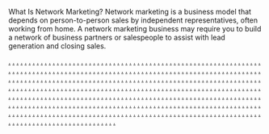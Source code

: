 What Is Network Marketing? Network marketing is a business model that depends on person-to-person sales by independent representatives, often working from home. A network marketing business may require you to build a network of business partners or salespeople to assist with lead generation and closing sales.

<a href="https://jusi4065.weebly.com">.</a>
<a href="https://jusi4065.weebly.com">.</a>
<a href="https://jusi4065.weebly.com">.</a>
<a href="https://jusi4065.weebly.com">.</a>
<a href="https://jusi4065.weebly.com">.</a>
<a href="https://jusi4065.weebly.com">.</a>
<a href="https://jusi4065.weebly.com">.</a>
<a href="https://jusi4065.weebly.com">.</a>
<a href="https://jusi4065.weebly.com">.</a>
<a href="https://jusi4065.weebly.com">.</a>
<a href="https://jusi4065.weebly.com">.</a>
<a href="https://jusi4065.weebly.com">.</a>
<a href="https://jusi4065.weebly.com">.</a>
<a href="https://jusi4065.weebly.com">.</a>
<a href="https://jusi4065.weebly.com">.</a>
<a href="https://jusi4065.weebly.com">.</a>
<a href="https://jusi4065.weebly.com">.</a>
<a href="https://jusi4065.weebly.com">.</a>
<a href="https://jusi4065.weebly.com">.</a>
<a href="https://jusi4065.weebly.com">.</a>
<a href="https://jusi4065.weebly.com">.</a>
<a href="https://jusi4065.weebly.com">.</a>
<a href="https://jusi4065.weebly.com">.</a>
<a href="https://jusi4065.weebly.com">.</a>
<a href="https://jusi4065.weebly.com">.</a>
<a href="https://jusi4065.weebly.com">.</a>
<a href="https://jusi4065.weebly.com">.</a>
<a href="https://jusi4065.weebly.com">.</a>
<a href="https://jusi4065.weebly.com">.</a>
<a href="https://jusi4065.weebly.com">.</a>
<a href="https://jusi4065.weebly.com">.</a>
<a href="https://jusi4065.weebly.com">.</a>
<a href="https://jusi4065.weebly.com">.</a>
<a href="https://jusi4065.weebly.com">.</a>
<a href="https://jusi4065.weebly.com">.</a>
<a href="https://jusi4065.weebly.com">.</a>
<a href="https://jusi4065.weebly.com">.</a>
<a href="https://jusi4065.weebly.com">.</a>
<a href="https://jusi4065.weebly.com">.</a>
<a href="https://jusi4065.weebly.com">.</a>
<a href="https://jusi4065.weebly.com">.</a>
<a href="https://jusi4065.weebly.com">.</a>
<a href="https://jusi4065.weebly.com">.</a>
<a href="https://jusi4065.weebly.com">.</a>
<a href="https://jusi4065.weebly.com">.</a>
<a href="https://jusi4065.weebly.com">.</a>
<a href="https://jusi4065.weebly.com">.</a>
<a href="https://jusi4065.weebly.com">.</a>
<a href="https://jusi4065.weebly.com">.</a>
<a href="https://jusi4065.weebly.com">.</a>
<a href="https://jusi4065.weebly.com">.</a>
<a href="https://jusi4065.weebly.com">.</a>
<a href="https://jusi4065.weebly.com">.</a>
<a href="https://jusi4065.weebly.com">.</a>
<a href="https://jusi4065.weebly.com">.</a>
<a href="https://jusi4065.weebly.com">.</a>
<a href="https://jusi4065.weebly.com">.</a>
<a href="https://jusi4065.weebly.com">.</a>
<a href="https://jusi4065.weebly.com">.</a>
<a href="https://jusi4065.weebly.com">.</a>
<a href="https://jusi4065.weebly.com">.</a>
<a href="https://jusi4065.weebly.com">.</a>
<a href="https://jusi4065.weebly.com">.</a>
<a href="https://jusi4065.weebly.com">.</a>
<a href="https://jusi4065.weebly.com">.</a>
<a href="https://jusi4065.weebly.com">.</a>
<a href="https://jusi4065.weebly.com">.</a>
<a href="https://jusi4065.weebly.com">.</a>
<a href="https://jusi4065.weebly.com">.</a>
<a href="https://jusi4065.weebly.com">.</a>
<a href="https://jusi4065.weebly.com">.</a>
<a href="https://jusi4065.weebly.com">.</a>
<a href="https://jusi4065.weebly.com">.</a>
<a href="https://jusi4065.weebly.com">.</a>
<a href="https://jusi4065.weebly.com">.</a>
<a href="https://jusi4065.weebly.com">.</a>
<a href="https://jusi4065.weebly.com">.</a>
<a href="https://jusi4065.weebly.com">.</a>
<a href="https://jusi4065.weebly.com">.</a>
<a href="https://jusi4065.weebly.com">.</a>
<a href="https://jusi4065.weebly.com">.</a>
<a href="https://jusi4065.weebly.com">.</a>
<a href="https://jusi4065.weebly.com">.</a>
<a href="https://jusi4065.weebly.com">.</a>
<a href="https://jusi4065.weebly.com">.</a>
<a href="https://jusi4065.weebly.com">.</a>
<a href="https://jusi4065.weebly.com">.</a>
<a href="https://jusi4065.weebly.com">.</a>
<a href="https://jusi4065.weebly.com">.</a>
<a href="https://jusi4065.weebly.com">.</a>
<a href="https://jusi4065.weebly.com">.</a>
<a href="https://jusi4065.weebly.com">.</a>
<a href="https://jusi4065.weebly.com">.</a>
<a href="https://jusi4065.weebly.com">.</a>
<a href="https://jusi4065.weebly.com">.</a>
<a href="https://jusi4065.weebly.com">.</a>
<a href="https://jusi4065.weebly.com">.</a>
<a href="https://jusi4065.weebly.com">.</a>
<a href="https://jusi4065.weebly.com">.</a>
<a href="https://jusi4065.weebly.com">.</a>
<a href="https://jusi4065.weebly.com">.</a>
<a href="https://jusi4065.weebly.com">.</a>
<a href="https://jusi4065.weebly.com">.</a>
<a href="https://jusi4065.weebly.com">.</a>
<a href="https://jusi4065.weebly.com">.</a>
<a href="https://jusi4065.weebly.com">.</a>
<a href="https://jusi4065.weebly.com">.</a>
<a href="https://jusi4065.weebly.com">.</a>
<a href="https://jusi4065.weebly.com">.</a>
<a href="https://jusi4065.weebly.com">.</a>
<a href="https://jusi4065.weebly.com">.</a>
<a href="https://jusi4065.weebly.com">.</a>
<a href="https://jusi4065.weebly.com">.</a>
<a href="https://jusi4065.weebly.com">.</a>
<a href="https://jusi4065.weebly.com">.</a>
<a href="https://jusi4065.weebly.com">.</a>
<a href="https://jusi4065.weebly.com">.</a>
<a href="https://jusi4065.weebly.com">.</a>
<a href="https://jusi4065.weebly.com">.</a>
<a href="https://jusi4065.weebly.com">.</a>
<a href="https://jusi4065.weebly.com">.</a>
<a href="https://jusi4065.weebly.com">.</a>
<a href="https://jusi4065.weebly.com">.</a>
<a href="https://jusi4065.weebly.com">.</a>
<a href="https://jusi4065.weebly.com">.</a>
<a href="https://jusi4065.weebly.com">.</a>
<a href="https://jusi4065.weebly.com">.</a>
<a href="https://jusi4065.weebly.com">.</a>
<a href="https://jusi4065.weebly.com">.</a>
<a href="https://jusi4065.weebly.com">.</a>
<a href="https://jusi4065.weebly.com">.</a>
<a href="https://jusi4065.weebly.com">.</a>
<a href="https://jusi4065.weebly.com">.</a>
<a href="https://jusi4065.weebly.com">.</a>
<a href="https://jusi4065.weebly.com">.</a>
<a href="https://jusi4065.weebly.com">.</a>
<a href="https://jusi4065.weebly.com">.</a>
<a href="https://jusi4065.weebly.com">.</a>
<a href="https://jusi4065.weebly.com">.</a>
<a href="https://jusi4065.weebly.com">.</a>
<a href="https://jusi4065.weebly.com">.</a>
<a href="https://jusi4065.weebly.com">.</a>
<a href="https://jusi4065.weebly.com">.</a>
<a href="https://jusi4065.weebly.com">.</a>
<a href="https://jusi4065.weebly.com">.</a>
<a href="https://jusi4065.weebly.com">.</a>
<a href="https://jusi4065.weebly.com">.</a>
<a href="https://jusi4065.weebly.com">.</a>
<a href="https://jusi4065.weebly.com">.</a>
<a href="https://jusi4065.weebly.com">.</a>
<a href="https://jusi4065.weebly.com">.</a>
<a href="https://jusi4065.weebly.com">.</a>
<a href="https://jusi4065.weebly.com">.</a>
<a href="https://jusi4065.weebly.com">.</a>
<a href="https://jusi4065.weebly.com">.</a>
<a href="https://jusi4065.weebly.com">.</a>
<a href="https://jusi4065.weebly.com">.</a>
<a href="https://jusi4065.weebly.com">.</a>
<a href="https://jusi4065.weebly.com">.</a>
<a href="https://jusi4065.weebly.com">.</a>
<a href="https://jusi4065.weebly.com">.</a>
<a href="https://jusi4065.weebly.com">.</a>
<a href="https://jusi4065.weebly.com">.</a>
<a href="https://jusi4065.weebly.com">.</a>
<a href="https://jusi4065.weebly.com">.</a>
<a href="https://jusi4065.weebly.com">.</a>
<a href="https://jusi4065.weebly.com">.</a>
<a href="https://jusi4065.weebly.com">.</a>
<a href="https://jusi4065.weebly.com">.</a>
<a href="https://jusi4065.weebly.com">.</a>
<a href="https://jusi4065.weebly.com">.</a>
<a href="https://jusi4065.weebly.com">.</a>
<a href="https://jusi4065.weebly.com">.</a>
<a href="https://jusi4065.weebly.com">.</a>
<a href="https://jusi4065.weebly.com">.</a>
<a href="https://jusi4065.weebly.com">.</a>
<a href="https://jusi4065.weebly.com">.</a>
<a href="https://jusi4065.weebly.com">.</a>
<a href="https://jusi4065.weebly.com">.</a>
<a href="https://jusi4065.weebly.com">.</a>
<a href="https://jusi4065.weebly.com">.</a>
<a href="https://jusi4065.weebly.com">.</a>
<a href="https://jusi4065.weebly.com">.</a>
<a href="https://jusi4065.weebly.com">.</a>
<a href="https://jusi4065.weebly.com">.</a>
<a href="https://jusi4065.weebly.com">.</a>
<a href="https://jusi4065.weebly.com">.</a>
<a href="https://jusi4065.weebly.com">.</a>
<a href="https://jusi4065.weebly.com">.</a>
<a href="https://jusi4065.weebly.com">.</a>
<a href="https://jusi4065.weebly.com">.</a>
<a href="https://jusi4065.weebly.com">.</a>
<a href="https://jusi4065.weebly.com">.</a>
<a href="https://jusi4065.weebly.com">.</a>
<a href="https://jusi4065.weebly.com">.</a>
<a href="https://jusi4065.weebly.com">.</a>
<a href="https://jusi4065.weebly.com">.</a>
<a href="https://jusi4065.weebly.com">.</a>
<a href="https://jusi4065.weebly.com">.</a>
<a href="https://jusi4065.weebly.com">.</a>
<a href="https://jusi4065.weebly.com">.</a>
<a href="https://jusi4065.weebly.com">.</a>
<a href="https://jusi4065.weebly.com">.</a>
<a href="https://jusi4065.weebly.com">.</a>
<a href="https://jusi4065.weebly.com">.</a>
<a href="https://jusi4065.weebly.com">.</a>
<a href="https://jusi4065.weebly.com">.</a>
<a href="https://jusi4065.weebly.com">.</a>
<a href="https://jusi4065.weebly.com">.</a>
<a href="https://jusi4065.weebly.com">.</a>
<a href="https://jusi4065.weebly.com">.</a>
<a href="https://jusi4065.weebly.com">.</a>
<a href="https://jusi4065.weebly.com">.</a>
<a href="https://jusi4065.weebly.com">.</a>
<a href="https://jusi4065.weebly.com">.</a>
<a href="https://jusi4065.weebly.com">.</a>
<a href="https://jusi4065.weebly.com">.</a>
<a href="https://jusi4065.weebly.com">.</a>
<a href="https://jusi4065.weebly.com">.</a>
<a href="https://jusi4065.weebly.com">.</a>
<a href="https://jusi4065.weebly.com">.</a>
<a href="https://jusi4065.weebly.com">.</a>
<a href="https://jusi4065.weebly.com">.</a>
<a href="https://jusi4065.weebly.com">.</a>
<a href="https://jusi4065.weebly.com">.</a>
<a href="https://jusi4065.weebly.com">.</a>
<a href="https://jusi4065.weebly.com">.</a>
<a href="https://jusi4065.weebly.com">.</a>
<a href="https://jusi4065.weebly.com">.</a>
<a href="https://jusi4065.weebly.com">.</a>
<a href="https://jusi4065.weebly.com">.</a>
<a href="https://jusi4065.weebly.com">.</a>
<a href="https://jusi4065.weebly.com">.</a>
<a href="https://jusi4065.weebly.com">.</a>
<a href="https://jusi4065.weebly.com">.</a>
<a href="https://jusi4065.weebly.com">.</a>
<a href="https://jusi4065.weebly.com">.</a>
<a href="https://jusi4065.weebly.com">.</a>
<a href="https://jusi4065.weebly.com">.</a>
<a href="https://jusi4065.weebly.com">.</a>
<a href="https://jusi4065.weebly.com">.</a>
<a href="https://jusi4065.weebly.com">.</a>
<a href="https://jusi4065.weebly.com">.</a>
<a href="https://jusi4065.weebly.com">.</a>
<a href="https://jusi4065.weebly.com">.</a>
<a href="https://jusi4065.weebly.com">.</a>
<a href="https://jusi4065.weebly.com">.</a>
<a href="https://jusi4065.weebly.com">.</a>
<a href="https://jusi4065.weebly.com">.</a>
<a href="https://jusi4065.weebly.com">.</a>
<a href="https://jusi4065.weebly.com">.</a>
<a href="https://jusi4065.weebly.com">.</a>
<a href="https://jusi4065.weebly.com">.</a>
<a href="https://jusi4065.weebly.com">.</a>
<a href="https://jusi4065.weebly.com">.</a>
<a href="https://jusi4065.weebly.com">.</a>
<a href="https://jusi4065.weebly.com">.</a>
<a href="https://jusi4065.weebly.com">.</a>
<a href="https://jusi4065.weebly.com">.</a>
<a href="https://jusi4065.weebly.com">.</a>
<a href="https://jusi4065.weebly.com">.</a>
<a href="https://jusi4065.weebly.com">.</a>
<a href="https://jusi4065.weebly.com">.</a>
<a href="https://jusi4065.weebly.com">.</a>
<a href="https://jusi4065.weebly.com">.</a>
<a href="https://jusi4065.weebly.com">.</a>
<a href="https://jusi4065.weebly.com">.</a>
<a href="https://jusi4065.weebly.com">.</a>
<a href="https://jusi4065.weebly.com">.</a>
<a href="https://jusi4065.weebly.com">.</a>
<a href="https://jusi4065.weebly.com">.</a>
<a href="https://jusi4065.weebly.com">.</a>
<a href="https://jusi4065.weebly.com">.</a>
<a href="https://jusi4065.weebly.com">.</a>
<a href="https://jusi4065.weebly.com">.</a>
<a href="https://jusi4065.weebly.com">.</a>
<a href="https://jusi4065.weebly.com">.</a>
<a href="https://jusi4065.weebly.com">.</a>
<a href="https://jusi4065.weebly.com">.</a>
<a href="https://jusi4065.weebly.com">.</a>
<a href="https://jusi4065.weebly.com">.</a>
<a href="https://jusi4065.weebly.com">.</a>
<a href="https://jusi4065.weebly.com">.</a>
<a href="https://jusi4065.weebly.com">.</a>
<a href="https://jusi4065.weebly.com">.</a>
<a href="https://jusi4065.weebly.com">.</a>
<a href="https://jusi4065.weebly.com">.</a>
<a href="https://jusi4065.weebly.com">.</a>
<a href="https://jusi4065.weebly.com">.</a>
<a href="https://jusi4065.weebly.com">.</a>
<a href="https://jusi4065.weebly.com">.</a>
<a href="https://jusi4065.weebly.com">.</a>
<a href="https://jusi4065.weebly.com">.</a>
<a href="https://jusi4065.weebly.com">.</a>
<a href="https://jusi4065.weebly.com">.</a>
<a href="https://jusi4065.weebly.com">.</a>
<a href="https://jusi4065.weebly.com">.</a>
<a href="https://jusi4065.weebly.com">.</a>
<a href="https://jusi4065.weebly.com">.</a>
<a href="https://jusi4065.weebly.com">.</a>
<a href="https://jusi4065.weebly.com">.</a>
<a href="https://jusi4065.weebly.com">.</a>
<a href="https://jusi4065.weebly.com">.</a>
<a href="https://jusi4065.weebly.com">.</a>
<a href="https://jusi4065.weebly.com">.</a>
<a href="https://jusi4065.weebly.com">.</a>
<a href="https://jusi4065.weebly.com">.</a>
<a href="https://jusi4065.weebly.com">.</a>
<a href="https://jusi4065.weebly.com">.</a>
<a href="https://jusi4065.weebly.com">.</a>
<a href="https://jusi4065.weebly.com">.</a>
<a href="https://jusi4065.weebly.com">.</a>
<a href="https://jusi4065.weebly.com">.</a>
<a href="https://jusi4065.weebly.com">.</a>
<a href="https://jusi4065.weebly.com">.</a>
<a href="https://jusi4065.weebly.com">.</a>
<a href="https://jusi4065.weebly.com">.</a>
<a href="https://jusi4065.weebly.com">.</a>
<a href="https://jusi4065.weebly.com">.</a>
<a href="https://jusi4065.weebly.com">.</a>
<a href="https://jusi4065.weebly.com">.</a>
<a href="https://jusi4065.weebly.com">.</a>
<a href="https://jusi4065.weebly.com">.</a>
<a href="https://jusi4065.weebly.com">.</a>
<a href="https://jusi4065.weebly.com">.</a>
<a href="https://jusi4065.weebly.com">.</a>
<a href="https://jusi4065.weebly.com">.</a>
<a href="https://jusi4065.weebly.com">.</a>
<a href="https://jusi4065.weebly.com">.</a>
<a href="https://jusi4065.weebly.com">.</a>
<a href="https://jusi4065.weebly.com">.</a>
<a href="https://jusi4065.weebly.com">.</a>
<a href="https://jusi4065.weebly.com">.</a>
<a href="https://jusi4065.weebly.com">.</a>
<a href="https://jusi4065.weebly.com">.</a>
<a href="https://jusi4065.weebly.com">.</a>
<a href="https://jusi4065.weebly.com">.</a>
<a href="https://jusi4065.weebly.com">.</a>
<a href="https://jusi4065.weebly.com">.</a>
<a href="https://jusi4065.weebly.com">.</a>
<a href="https://jusi4065.weebly.com">.</a>
<a href="https://jusi4065.weebly.com">.</a>
<a href="https://jusi4065.weebly.com">.</a>
<a href="https://jusi4065.weebly.com">.</a>
<a href="https://jusi4065.weebly.com">.</a>
<a href="https://jusi4065.weebly.com">.</a>
<a href="https://jusi4065.weebly.com">.</a>
<a href="https://jusi4065.weebly.com">.</a>
<a href="https://jusi4065.weebly.com">.</a>
<a href="https://jusi4065.weebly.com">.</a>
<a href="https://jusi4065.weebly.com">.</a>
<a href="https://jusi4065.weebly.com">.</a>
<a href="https://jusi4065.weebly.com">.</a>
<a href="https://jusi4065.weebly.com">.</a>
<a href="https://jusi4065.weebly.com">.</a>
<a href="https://jusi4065.weebly.com">.</a>
<a href="https://jusi4065.weebly.com">.</a>
<a href="https://jusi4065.weebly.com">.</a>
<a href="https://jusi4065.weebly.com">.</a>
<a href="https://jusi4065.weebly.com">.</a>
<a href="https://jusi4065.weebly.com">.</a>
<a href="https://jusi4065.weebly.com">.</a>
<a href="https://jusi4065.weebly.com">.</a>
<a href="https://jusi4065.weebly.com">.</a>
<a href="https://jusi4065.weebly.com">.</a>
<a href="https://jusi4065.weebly.com">.</a>
<a href="https://jusi4065.weebly.com">.</a>
<a href="https://jusi4065.weebly.com">.</a>
<a href="https://jusi4065.weebly.com">.</a>
<a href="https://jusi4065.weebly.com">.</a>
<a href="https://jusi4065.weebly.com">.</a>
<a href="https://jusi4065.weebly.com">.</a>
<a href="https://jusi4065.weebly.com">.</a>
<a href="https://jusi4065.weebly.com">.</a>
<a href="https://jusi4065.weebly.com">.</a>
<a href="https://jusi4065.weebly.com">.</a>
<a href="https://jusi4065.weebly.com">.</a>
<a href="https://jusi4065.weebly.com">.</a>
<a href="https://jusi4065.weebly.com">.</a>
<a href="https://jusi4065.weebly.com">.</a>
<a href="https://jusi4065.weebly.com">.</a>
<a href="https://jusi4065.weebly.com">.</a>
<a href="https://jusi4065.weebly.com">.</a>
<a href="https://jusi4065.weebly.com">.</a>
<a href="https://jusi4065.weebly.com">.</a>
<a href="https://jusi4065.weebly.com">.</a>
<a href="https://jusi4065.weebly.com">.</a>
<a href="https://jusi4065.weebly.com">.</a>
<a href="https://jusi4065.weebly.com">.</a>
<a href="https://jusi4065.weebly.com">.</a>
<a href="https://jusi4065.weebly.com">.</a>
<a href="https://jusi4065.weebly.com">.</a>
<a href="https://jusi4065.weebly.com">.</a>
<a href="https://jusi4065.weebly.com">.</a>
<a href="https://jusi4065.weebly.com">.</a>
<a href="https://jusi4065.weebly.com">.</a>
<a href="https://jusi4065.weebly.com">.</a>
<a href="https://jusi4065.weebly.com">.</a>
<a href="https://jusi4065.weebly.com">.</a>
<a href="https://jusi4065.weebly.com">.</a>
<a href="https://jusi4065.weebly.com">.</a>
<a href="https://jusi4065.weebly.com">.</a>
<a href="https://jusi4065.weebly.com">.</a>
<a href="https://jusi4065.weebly.com">.</a>
<a href="https://jusi4065.weebly.com">.</a>
<a href="https://jusi4065.weebly.com">.</a>
<a href="https://jusi4065.weebly.com">.</a>
<a href="https://jusi4065.weebly.com">.</a>
<a href="https://jusi4065.weebly.com">.</a>
<a href="https://jusi4065.weebly.com">.</a>
<a href="https://jusi4065.weebly.com">.</a>
<a href="https://jusi4065.weebly.com">.</a>
<a href="https://jusi4065.weebly.com">.</a>
<a href="https://jusi4065.weebly.com">.</a>
<a href="https://jusi4065.weebly.com">.</a>
<a href="https://jusi4065.weebly.com">.</a>
<a href="https://jusi4065.weebly.com">.</a>
<a href="https://jusi4065.weebly.com">.</a>
<a href="https://jusi4065.weebly.com">.</a>
<a href="https://jusi4065.weebly.com">.</a>
<a href="https://jusi4065.weebly.com">.</a>
<a href="https://jusi4065.weebly.com">.</a>
<a href="https://jusi4065.weebly.com">.</a>
<a href="https://jusi4065.weebly.com">.</a>
<a href="https://jusi4065.weebly.com">.</a>
<a href="https://jusi4065.weebly.com">.</a>
<a href="https://jusi4065.weebly.com">.</a>
<a href="https://jusi4065.weebly.com">.</a>
<a href="https://jusi4065.weebly.com">.</a>
<a href="https://jusi4065.weebly.com">.</a>
<a href="https://jusi4065.weebly.com">.</a>
<a href="https://jusi4065.weebly.com">.</a>
<a href="https://jusi4065.weebly.com">.</a>
<a href="https://jusi4065.weebly.com">.</a>
<a href="https://jusi4065.weebly.com">.</a>
<a href="https://jusi4065.weebly.com">.</a>
<a href="https://jusi4065.weebly.com">.</a>
<a href="https://jusi4065.weebly.com">.</a>
<a href="https://jusi4065.weebly.com">.</a>
<a href="https://jusi4065.weebly.com">.</a>
<a href="https://jusi4065.weebly.com">.</a>
<a href="https://jusi4065.weebly.com">.</a>
<a href="https://jusi4065.weebly.com">.</a>
<a href="https://jusi4065.weebly.com">.</a>
<a href="https://jusi4065.weebly.com">.</a>
<a href="https://jusi4065.weebly.com">.</a>
<a href="https://jusi4065.weebly.com">.</a>
<a href="https://jusi4065.weebly.com">.</a>
<a href="https://jusi4065.weebly.com">.</a>
<a href="https://jusi4065.weebly.com">.</a>
<a href="https://jusi4065.weebly.com">.</a>
<a href="https://jusi4065.weebly.com">.</a>
<a href="https://jusi4065.weebly.com">.</a>
<a href="https://jusi4065.weebly.com">.</a>
<a href="https://jusi4065.weebly.com">.</a>
<a href="https://jusi4065.weebly.com">.</a>
<a href="https://jusi4065.weebly.com">.</a>
<a href="https://jusi4065.weebly.com">.</a>
<a href="https://jusi4065.weebly.com">.</a>
<a href="https://jusi4065.weebly.com">.</a>
<a href="https://jusi4065.weebly.com">.</a>
<a href="https://jusi4065.weebly.com">.</a>
<a href="https://jusi4065.weebly.com">.</a>
<a href="https://jusi4065.weebly.com">.</a>
<a href="https://jusi4065.weebly.com">.</a>
<a href="https://jusi4065.weebly.com">.</a>
<a href="https://jusi4065.weebly.com">.</a>
<a href="https://jusi4065.weebly.com">.</a>
